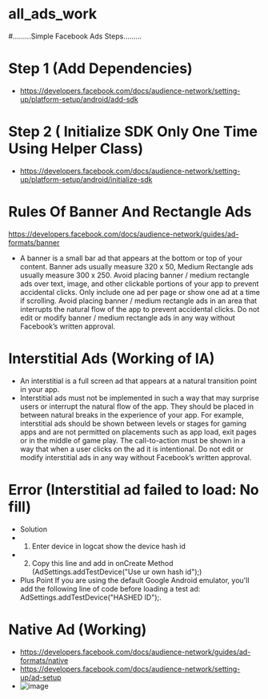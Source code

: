 # all_ads_work
#.........Simple Facebook Ads Steps.........
# Step 1 (Add Dependencies)
* https://developers.facebook.com/docs/audience-network/setting-up/platform-setup/android/add-sdk

# Step 2 ( Initialize SDK Only One Time Using Helper Class)
* https://developers.facebook.com/docs/audience-network/setting-up/platform-setup/android/initialize-sdk

# Rules Of Banner And Rectangle Ads
https://developers.facebook.com/docs/audience-network/guides/ad-formats/banner
* A banner is a small bar ad that appears at the bottom or top of your content. Banner ads usually measure 320 x 50, Medium Rectangle ads usually measure 300 x 250.
Avoid placing banner / medium rectangle ads over text, image, and other clickable portions of your app to prevent accidental clicks.
Only include one ad per page or show one ad at a time if scrolling.
Avoid placing banner / medium rectangle ads in an area that interrupts the natural flow of the app to prevent accidental clicks.
Do not edit or modify banner / medium rectangle ads in any way without Facebook’s written approval.

# Interstitial Ads (Working of IA)
* An interstitial is a full screen ad that appears at a natural transition point in your app.
* Interstitial ads must not be implemented in such a way that may surprise users or interrupt the natural flow of the app. They should be placed in between natural breaks in the experience of your app. For example, interstitial ads should be shown between levels or stages for gaming apps and are not permitted on placements such as app load, exit pages or in the middle of game play.
The call-to-action must be shown in a way that when a user clicks on the ad it is intentional.
Do not edit or modify interstitial ads in any way without Facebook’s written approval.

# Error (Interstitial ad failed to load: No fill)
* Solution
* 1. Enter device in logcat show the device hash id
* 2. Copy this line and add in onCreate Method (AdSettings.addTestDevice("Use ur own hash id");)
* Plus Point If you are using the default Google Android emulator, you'll add the following line of code before loading a test ad:
AdSettings.addTestDevice("HASHED ID");.

# Native Ad (Working)
* https://developers.facebook.com/docs/audience-network/guides/ad-formats/native
* https://developers.facebook.com/docs/audience-network/setting-up/ad-setup
* ![image](https://user-images.githubusercontent.com/107309494/186504643-89fd3e95-a3a5-49f8-be56-1f7d8ecbcb87.png)


